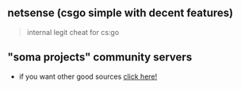 ## netsense (csgo simple with decent features)
> internal legit cheat for cs:go

## "soma projects" community servers

- if you want other good sources [click here!](https://discord.gg/invite/WPag8RJ)
